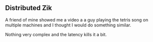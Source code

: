 Distributed Zik
---------------

A friend of mine showed me a video a a guy playing the tetris song on multiple
machines and I thought I would do something similar.


Nothing very complex and the latency kills it a bit.



